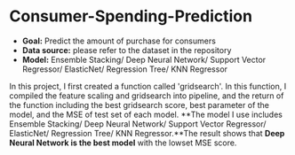 # Consumer-Spending-Prediction

- **Goal:** Predict the amount of purchase for consumers
- **Data source:** please refer to the dataset in the repository
- **Model:** Ensemble Stacking/ Deep Neural Network/ Support Vector Regressor/ ElasticNet/ Regression Tree/ KNN Regressor

In this project, I first created a function called 'gridsearch'. In this function, I compiled the feature scaling and gridsearch into pipeline, and the return of the function including the best gridsearch score, best parameter of the model, and the MSE of test set of each model. **The model I use includes Ensemble Stacking/ Deep Neural Network/ Support Vector Regressor/ ElasticNet/ Regression Tree/ KNN Regressor.**The result shows that **Deep Neural Network is the best model** with the lowset MSE score.
